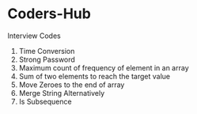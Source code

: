 # Coders-Hub
Interview Codes

1) Time Conversion
2) Strong Password
3) Maximum count of frequency of element in an array
4) Sum of two elements to reach the target value
5) Move Zeroes to the end of array
6) Merge String Alternatively
7) Is Subsequence
